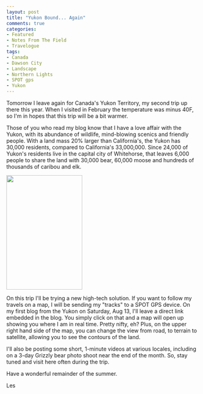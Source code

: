 ```yaml
---
layout: post
title: "Yukon Bound... Again"
comments: true
categories:
- Featured
- Notes From The Field
- Travelogue
tags:
- Canada
- Dawson City
- Landscape
- Northern Lights
- SPOT gps
- Yukon
---
```

Tomorrow I leave again for Canada's Yukon Territory, my second trip up there this year. When I visited in February the temperature was minus 40F, so I'm in hopes that this trip will be a bit warmer. 

Those of you who read my blog know that I have a love affair with the Yukon, with its abundance of wildlife, mind-blowing scenics and friendly people. With a land mass 20% larger than California's, the Yukon has 30,000 residents, compared to California's 33,000,000. Since 24,000 of Yukon's residents live in the capital city of Whitehorse, that leaves 6,000 people to share the land with 30,000 bear, 60,000 moose and hundreds of thousands of caribou and elk. 

<a href="http://blog.lesterpickerphoto.com/wp-content/uploads/2011/08/northernlights1.jpg"><img src="http://blog.lesterpickerphoto.com/wp-content/uploads/2011/08/northernlights1-199x300.jpg" alt="" title="northernlights1" width="199" height="300" class="size-medium wp-image-1395" /></a>

On this trip I'll be trying a new high-tech solution. If you want to follow my travels on a map, I will be  sending my "tracks" to a SPOT GPS device. On my first blog from the Yukon on Saturday, Aug 13, I'll leave a direct link embedded in the blog. You simply click on that and a map will open up showing you where I am in real time. Pretty nifty, eh? Plus, on the upper right hand side of the map, you can change the view from road, to terrain to satellite, allowing you to see the contours of the land. 

I'll also be posting some short, 1-minute videos at various locales, including on a 3-day Grizzly bear photo shoot near the end of the month. So, stay tuned and visit here often during the trip.  

Have a wonderful remainder of the summer.

Les